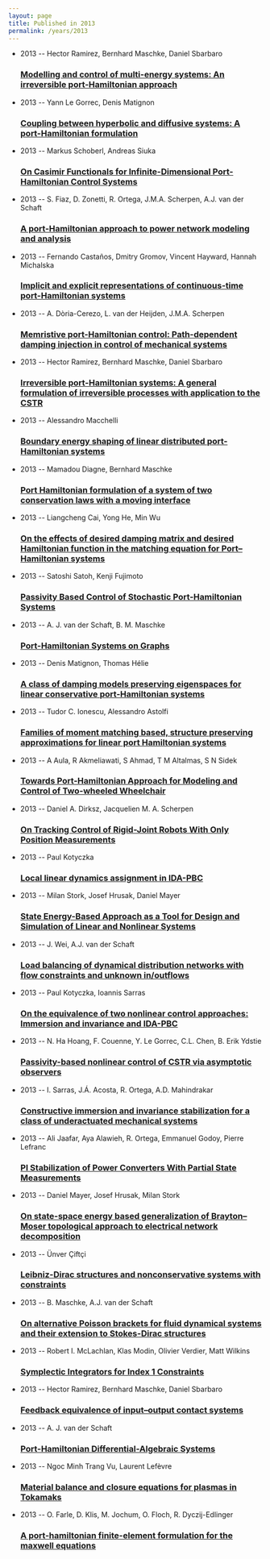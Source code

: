 ```yaml
---
layout: page
title: Published in 2013
permalink: /years/2013
---
```


<ul class="post-list">

  <li>
    <span class="post-meta">2013 -- Hector Ramirez, Bernhard Maschke, Daniel Sbarbaro</span>
    <h3><a class="post-link" href="{{ site.baseurl }}/modelling-and-control-of-multi-energy-systems-an-irreversible-port-hamiltonian-approach">Modelling and control of multi-energy systems: An irreversible port-Hamiltonian approach</a></h3>
  </li>
  <li>
    <span class="post-meta">2013 -- Yann Le Gorrec, Denis Matignon</span>
    <h3><a class="post-link" href="{{ site.baseurl }}/coupling-between-hyperbolic-and-diffusive-systems-a-port-hamiltonian-formulation">Coupling between hyperbolic and diffusive systems: A port-Hamiltonian formulation</a></h3>
  </li>
  <li>
    <span class="post-meta">2013 -- Markus Schoberl, Andreas Siuka</span>
    <h3><a class="post-link" href="{{ site.baseurl }}/on-casimir-functionals-for-infinite-dimensional-port-hamiltonian-control-systems">On Casimir Functionals for Infinite-Dimensional Port-Hamiltonian Control Systems</a></h3>
  </li>
  <li>
    <span class="post-meta">2013 -- S. Fiaz, D. Zonetti, R. Ortega, J.M.A. Scherpen, A.J. van der Schaft</span>
    <h3><a class="post-link" href="{{ site.baseurl }}/a-port-hamiltonian-approach-to-power-network-modeling-and-analysis">A port-Hamiltonian approach to power network modeling and analysis</a></h3>
  </li>
  <li>
    <span class="post-meta">2013 -- Fernando Castaños, Dmitry Gromov, Vincent Hayward, Hannah Michalska</span>
    <h3><a class="post-link" href="{{ site.baseurl }}/implicit-and-explicit-representations-of-continuous-time-port-hamiltonian-systems">Implicit and explicit representations of continuous-time port-Hamiltonian systems</a></h3>
  </li>
  <li>
    <span class="post-meta">2013 -- A. Dòria-Cerezo, L. van der Heijden, J.M.A. Scherpen</span>
    <h3><a class="post-link" href="{{ site.baseurl }}/memristive-port-hamiltonian-control-path-dependent-damping-injection-in-control-of-mechanical-systems">Memristive port-Hamiltonian control: Path-dependent damping injection in control of mechanical systems</a></h3>
  </li>
  <li>
    <span class="post-meta">2013 -- Hector Ramirez, Bernhard Maschke, Daniel Sbarbaro</span>
    <h3><a class="post-link" href="{{ site.baseurl }}/irreversible-port-hamiltonian-systems-a-general-formulation-of-irreversible-processes-with-application-to-the-cstr">Irreversible port-Hamiltonian systems: A general formulation of irreversible processes with application to the CSTR</a></h3>
  </li>
  <li>
    <span class="post-meta">2013 -- Alessandro Macchelli</span>
    <h3><a class="post-link" href="{{ site.baseurl }}/boundary-energy-shaping-of-linear-distributed-port-hamiltonian-systems">Boundary energy shaping of linear distributed port-Hamiltonian systems</a></h3>
  </li>
  <li>
    <span class="post-meta">2013 -- Mamadou Diagne, Bernhard Maschke</span>
    <h3><a class="post-link" href="{{ site.baseurl }}/port-hamiltonian-formulation-of-a-system-of-two-conservation-laws-with-a-moving-interface">Port Hamiltonian formulation of a system of two conservation laws with a moving interface</a></h3>
  </li>
  <li>
    <span class="post-meta">2013 -- Liangcheng Cai, Yong He, Min Wu</span>
    <h3><a class="post-link" href="{{ site.baseurl }}/on-the-effects-of-desired-damping-matrix-and-desired-hamiltonian-function-in-the-matching-equation-for-port-hamiltonian-systems">On the effects of desired damping matrix and desired Hamiltonian function in the matching equation for Port–Hamiltonian systems</a></h3>
  </li>
  <li>
    <span class="post-meta">2013 -- Satoshi Satoh, Kenji Fujimoto</span>
    <h3><a class="post-link" href="{{ site.baseurl }}/passivity-based-control-of-stochastic-port-hamiltonian-systems">Passivity Based Control of Stochastic Port-Hamiltonian Systems</a></h3>
  </li>
  <li>
    <span class="post-meta">2013 -- A. J. van der Schaft, B. M. Maschke</span>
    <h3><a class="post-link" href="{{ site.baseurl }}/port-hamiltonian-systems-on-graphs">Port-Hamiltonian Systems on Graphs</a></h3>
  </li>
  <li>
    <span class="post-meta">2013 -- Denis Matignon, Thomas Hélie</span>
    <h3><a class="post-link" href="{{ site.baseurl }}/a-class-of-damping-models-preserving-eigenspaces-for-linear-conservative-port-hamiltonian-systems">A class of damping models preserving eigenspaces for linear conservative port-Hamiltonian systems</a></h3>
  </li>
  <li>
    <span class="post-meta">2013 -- Tudor C. Ionescu, Alessandro Astolfi</span>
    <h3><a class="post-link" href="{{ site.baseurl }}/families-of-moment-matching-based-structure-preserving-approximations-for-linear-port-hamiltonian-systems">Families of moment matching based, structure preserving approximations for linear port Hamiltonian systems</a></h3>
  </li>
  <li>
    <span class="post-meta">2013 -- A Aula, R Akmeliawati, S Ahmad, T M Altalmas, S N Sidek</span>
    <h3><a class="post-link" href="{{ site.baseurl }}/towards-port-hamiltonian-approach-for-modeling-and-control-of-two-wheeled-wheelchair">Towards Port-Hamiltonian Approach for Modeling and Control of Two-wheeled Wheelchair</a></h3>
  </li>
  <li>
    <span class="post-meta">2013 -- Daniel A. Dirksz, Jacquelien M. A. Scherpen</span>
    <h3><a class="post-link" href="{{ site.baseurl }}/on-tracking-control-of-rigid-joint-robots-with-only-position-measurements">On Tracking Control of Rigid-Joint Robots With Only Position Measurements</a></h3>
  </li>
  <li>
    <span class="post-meta">2013 -- Paul Kotyczka</span>
    <h3><a class="post-link" href="{{ site.baseurl }}/local-linear-dynamics-assignment-in-ida-pbc">Local linear dynamics assignment in IDA-PBC</a></h3>
  </li>
  <li>
    <span class="post-meta">2013 -- Milan Stork, Josef Hrusak, Daniel Mayer</span>
    <h3><a class="post-link" href="{{ site.baseurl }}/state-energy-based-approach-as-a-tool-for-design-and-simulation-of-linear-and-nonlinear-systems">State Energy-Based Approach as a Tool for Design and Simulation of Linear and Nonlinear Systems</a></h3>
  </li>
  <li>
    <span class="post-meta">2013 -- J. Wei, A.J. van der Schaft</span>
    <h3><a class="post-link" href="{{ site.baseurl }}/load-balancing-of-dynamical-distribution-networks-with-flow-constraints-and-unknown-in-outflows">Load balancing of dynamical distribution networks with flow constraints and unknown in/outflows</a></h3>
  </li>
  <li>
    <span class="post-meta">2013 -- Paul Kotyczka, Ioannis Sarras</span>
    <h3><a class="post-link" href="{{ site.baseurl }}/on-the-equivalence-of-two-nonlinear-control-approaches-immersion-and-invariance-and-ida-pbc">On the equivalence of two nonlinear control approaches: Immersion and invariance and IDA-PBC</a></h3>
  </li>
  <li>
    <span class="post-meta">2013 -- N. Ha Hoang, F. Couenne, Y. Le Gorrec, C.L. Chen, B. Erik Ydstie</span>
    <h3><a class="post-link" href="{{ site.baseurl }}/passivity-based-nonlinear-control-of-cstr-via-asymptotic-observers">Passivity-based nonlinear control of CSTR via asymptotic observers</a></h3>
  </li>
  <li>
    <span class="post-meta">2013 -- I. Sarras, J.Á. Acosta, R. Ortega, A.D. Mahindrakar</span>
    <h3><a class="post-link" href="{{ site.baseurl }}/constructive-immersion-and-invariance-stabilization-for-a-class-of-underactuated-mechanical-systems">Constructive immersion and invariance stabilization for a class of underactuated mechanical systems</a></h3>
  </li>
  <li>
    <span class="post-meta">2013 -- Ali Jaafar, Aya Alawieh, R. Ortega, Emmanuel Godoy, Pierre Lefranc</span>
    <h3><a class="post-link" href="{{ site.baseurl }}/pi-stabilization-of-power-converters-with-partial-state-measurements">PI Stabilization of Power Converters With Partial State Measurements</a></h3>
  </li>
  <li>
    <span class="post-meta">2013 -- Daniel Mayer, Josef Hrusak, Milan Stork</span>
    <h3><a class="post-link" href="{{ site.baseurl }}/on-state-space-energy-based-generalization-of-brayton-moser-topological-approach-to-electrical-network-decomposition">On state-space energy based generalization of Brayton–Moser topological approach to electrical network decomposition</a></h3>
  </li>
  <li>
    <span class="post-meta">2013 -- Ünver Çiftçi</span>
    <h3><a class="post-link" href="{{ site.baseurl }}/leibniz-dirac-structures-and-nonconservative-systems-with-constraints">Leibniz-Dirac structures and nonconservative systems with constraints</a></h3>
  </li>
  <li>
    <span class="post-meta">2013 -- B. Maschke, A.J. van der Schaft</span>
    <h3><a class="post-link" href="{{ site.baseurl }}/on-alternative-poisson-brackets-for-fluid-dynamical-systems-and-their-extension-to-stokes-dirac-structures">On alternative Poisson brackets for fluid dynamical systems and their extension to Stokes-Dirac structures</a></h3>
  </li>
  <li>
    <span class="post-meta">2013 -- Robert I. McLachlan, Klas Modin, Olivier Verdier, Matt Wilkins</span>
    <h3><a class="post-link" href="{{ site.baseurl }}/symplectic-integrators-for-index-1-constraints">Symplectic Integrators for Index 1 Constraints</a></h3>
  </li>
  <li>
    <span class="post-meta">2013 -- Hector Ramirez, Bernhard Maschke, Daniel Sbarbaro</span>
    <h3><a class="post-link" href="{{ site.baseurl }}/feedback-equivalence-of-input-output-contact-systems">Feedback equivalence of input–output contact systems</a></h3>
  </li>
  <li>
    <span class="post-meta">2013 -- A. J. van der Schaft</span>
    <h3><a class="post-link" href="{{ site.baseurl }}/port-hamiltonian-differential-algebraic-systems">Port-Hamiltonian Differential-Algebraic Systems</a></h3>
  </li>
  <li>
    <span class="post-meta">2013 -- Ngoc Minh Trang Vu, Laurent Lefèvre</span>
    <h3><a class="post-link" href="{{ site.baseurl }}/material-balance-and-closure-equations-for-plasmas-in-tokamaks">Material balance and closure equations for plasmas in Tokamaks</a></h3>
  </li>
  <li>
    <span class="post-meta">2013 -- O. Farle, D. Klis, M. Jochum, O. Floch, R. Dyczij-Edlinger</span>
    <h3><a class="post-link" href="{{ site.baseurl }}/a-port-hamiltonian-finite-element-formulation-for-the-maxwell-equations">A port-hamiltonian finite-element formulation for the maxwell equations</a></h3>
  </li>
</ul>
